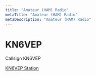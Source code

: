 ```yaml
---
title: "Amateur (HAM) Radio"
metaTitle: "Amateur (HAM) Radio"
metaDescription: "Amateur (HAM) Radio"
---
```


# KN6VEP

Callsign KN6VEP

[KN6VEP Station](https://kn6vep.com/)